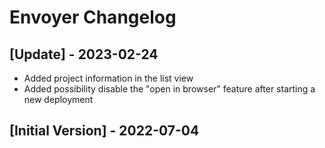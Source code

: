 # Envoyer Changelog

## [Update] - 2023-02-24

- Added project information in the list view 
- Added possibility disable the "open in browser" feature after starting a new deployment

## [Initial Version] - 2022-07-04
